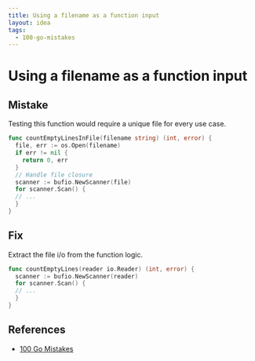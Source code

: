 ```yaml
---
title: Using a filename as a function input
layout: idea
tags:
  - 100-go-mistakes
---
```


# Using a filename as a function input

## Mistake

Testing this function would require a unique file for every use case.

```go
func countEmptyLinesInFile(filename string) (int, error) {
  file, err := os.Open(filename)
  if err != nil {
    return 0, err
  }
  // Handle file closure
  scanner := bufio.NewScanner(file)
  for scanner.Scan() {
  // ...
  }
}
```

## Fix

Extract the file i/o from the function logic.

```go
func countEmptyLines(reader io.Reader) (int, error) {
  scanner := bufio.NewScanner(reader)
  for scanner.Scan() {
  // ...
  }
}
```

## References

- [100 Go Mistakes](/reference/100-Go-Mistakes-and-How-to-Avoid-Them)

